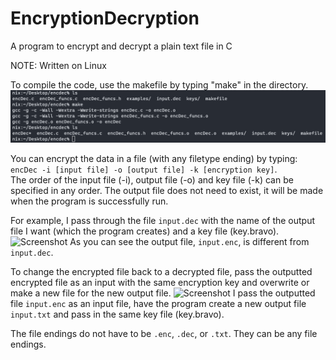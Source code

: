 # EncryptionDecryption
A program to encrypt and decrypt a plain text file in C

NOTE: Written on Linux

To compile the code, use the makefile by typing "make" in the directory.
![Screenshot](images/make.png)

You can encrypt the data in a file (with any filetype ending) by typing: <br />
```encDec -i [input file] -o [output file] -k [encryption key]```. <br />
The order of the input file (-i), output file (-o) and key file (-k) can be specified in any order. The output file does not need to exist, it will be made when the program is successfully run. <br />

For example, I pass through the file ```input.dec``` with the name of the output file I want (which the program creates) and a key file (key.bravo).
![Screenshot](images/enc.png)
As you can see the output file, ```input.enc```, is different from ```input.dec```.

To change the encrypted file back to a decrypted file, pass the outputted encrypted file as an input with the same encryption key and overwrite or make a new file for the new output file.
![Screenshot](images/dec.png)
I pass the outputted file ```input.enc``` as an input file, have the program create a new output file ```input.txt``` and pass in the same key file (key.bravo).

The file endings do not have to be ```.enc```, ```.dec```, or ```.txt```. They can be any file endings.
